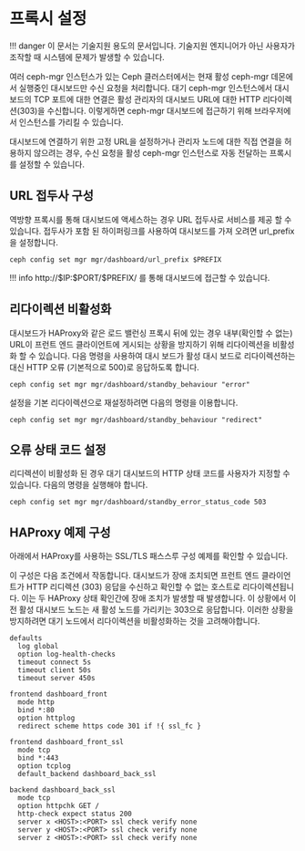 
# 프록시 설정

!!! danger
    이 문서는 기술지원 용도의 문서입니다. 기술지원 엔지니어가 아닌 사용자가 조작할 때 시스템에 문제가 발생할 수 있습니다.

여러 ceph-mgr 인스턴스가 있는 Ceph 클러스터에서는 현재 활성 ceph-mgr 데몬에서 실행중인 대시보드만 수신 요청을 처리합니다.
대기 ceph-mgr 인스턴스에서 대시보드의 TCP 포트에 대한 연결은 활성 관리자의 대시보드 URL에 대한 HTTP 리다이렉션(303)을 수신합니다.
이렇게하면 ceph-mgr 대시보드에 접근하기 위해 브라우저에서 인스턴스를 가리킬 수 있습니다.

대시보드에 연결하기 위한 고정 URL을 설정하거나 관리자 노드에 대한 직접 연결을 허용하지 않으려는 경우, 수신 요청을 활성 ceph-mgr 인스턴스로 자동 전달하는 프록시를 설정할 수 있습니다.
## URL 접두사 구성
역방향 프록시를 통해 대시보드에 액세스하는 경우 URL 접두사로 서비스를 제공 할 수 있습니다. 접두사가 포함 된 하이퍼링크를 사용하여 대시보드를 가져 오려면 url_prefix을 설정합니다.
```
ceph config set mgr mgr/dashboard/url_prefix $PREFIX
```

!!! info
    http://\$IP:\$PORT/\$PREFIX/ 를 통해 대시보드에 접근할 수 있습니다.

## 리다이렉션 비활성화
대시보드가 HAProxy와 같은 로드 밸런싱 프록시 뒤에 있는 경우 내부(확인할 수 없는) URL이 프런트 엔드 클라이언트에 게시되는 상황을 방지하기 위해 리다이렉션을 비활성화 할 수 있습니다. 다음 명령을 사용하여 대시 보드가 활성 대시 보드로 리다이렉션하는 대신 HTTP 오류 (기본적으로 500)로 응답하도록 합니다.
```
ceph config set mgr mgr/dashboard/standby_behaviour "error"
```

설정을 기본 리다이렉션으로 재설정하려면 다음의 명령을 이용합니다.
```
ceph config set mgr mgr/dashboard/standby_behaviour "redirect"
```

## 오류 상태 코드 설정
리디렉션이 비활성화 된 경우 대기 대시보드의 HTTP 상태 코드를 사용자가 지정할 수 있습니다. 다음의 명령을 실행해야 합니다.
```
ceph config set mgr mgr/dashboard/standby_error_status_code 503
```

## HAProxy 예제 구성
아래에서 HAProxy를 사용하는 SSL/TLS 패스스루 구성 예제를 확인할 수 있습니다.

이 구성은 다음 조건에서 작동합니다. 대시보드가 장애 조치되면 프런트 엔드 클라이언트가 HTTP 리디렉션 (303) 응답을 수신하고 확인할 수 없는 호스트로 리다이렉션됩니다. 이는 두 HAProxy 상태 확인간에 장애 조치가 발생할 때 발생합니다. 이 상황에서 이전 활성 대시보드 노드는 새 활성 노드를 가리키는 303으로 응답합니다. 이러한 상황을 방지하려면 대기 노드에서 리다이렉션을 비활성화하는 것을 고려해야합니다.
```
defaults
  log global
  option log-health-checks
  timeout connect 5s
  timeout client 50s
  timeout server 450s

frontend dashboard_front
  mode http
  bind *:80
  option httplog
  redirect scheme https code 301 if !{ ssl_fc }

frontend dashboard_front_ssl
  mode tcp
  bind *:443
  option tcplog
  default_backend dashboard_back_ssl

backend dashboard_back_ssl
  mode tcp
  option httpchk GET /
  http-check expect status 200
  server x <HOST>:<PORT> ssl check verify none
  server y <HOST>:<PORT> ssl check verify none
  server z <HOST>:<PORT> ssl check verify none
```
